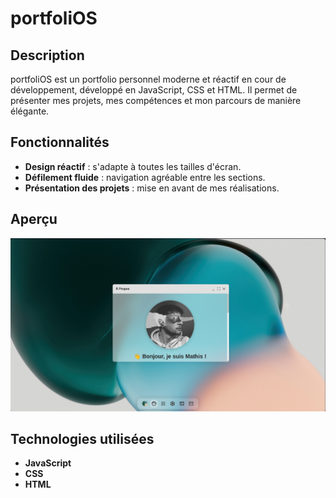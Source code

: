 # portfoliOS

## Description
portfoliOS est un portfolio personnel moderne et réactif en cour de développement, développé en JavaScript, CSS et HTML. Il permet de présenter mes projets, mes compétences et mon parcours de manière élégante.

## Fonctionnalités
- **Design réactif** : s'adapte à toutes les tailles d'écran.
- **Défilement fluide** : navigation agréable entre les sections.
- **Présentation des projets** : mise en avant de mes réalisations.

## Aperçu
![Aperçu du portfolio](images/project-screenshot.png)

## Technologies utilisées
- **JavaScript**
- **CSS**
- **HTML**
